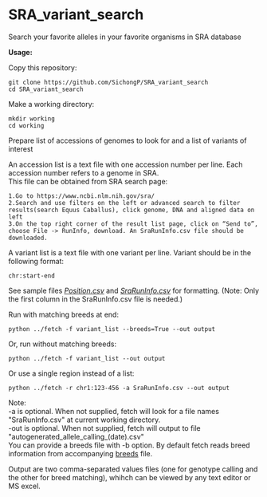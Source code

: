 # SRA_variant_search   
Search your favorite alleles in your favorite organisms in SRA database   

**Usage:**   

Copy this repository:   
```
git clone https://github.com/SichongP/SRA_variant_search
cd SRA_variant_search
```
Make a working directory:   
```
mkdir working
cd working
```
Prepare list of accessions of genomes to look for and a list of variants of interest   

An accession list is a text file with one accession number per line. Each accession number refers to a genome in SRA.   
This file can be obtained from SRA search page:   
```
1.Go to https://www.ncbi.nlm.nih.gov/sra/
2.Search and use filters on the left or advanced search to filter results(search Equus Caballus), click genome, DNA and aligned data on left
3.On the top right corner of the result list page, click on “Send to”, choose File -> RunInfo, download. An SraRunInfo.csv file should be downloaded.
```
A variant list is a text file with one variant per line. Variant should be in the following format:
```
chr:start-end
```

See sample files *[Position.csv](https://github.com/SichongP/SRA_variant_search/blob/master/Position.csv)* and *[SraRunInfo.csv](https://github.com/SichongP/SRA_variant_search/blob/master/SraRunInfo.csv)* for formatting. (Note: Only the first column in the SraRunInfo.csv file is needed.)

Run with matching breeds at end:
```
python ../fetch -f variant_list --breeds=True --out output
```

Or, run without matching breeds:
```
python ../fetch -f variant_list --out output
```

Or use a single region instead of a list:   
```
python ../fetch -r chr1:123-456 -a SraRunInfo.csv --out output
```

Note:     
-a is optional. When not supplied, fetch will look for a file names "SraRunInfo.csv" at current working directory.   
-out is optional. When not supplied, fetch will output to file "autogenerated_allele_calling_(date).csv"   
You can provide a breeds file with -b option. By default fetch reads breed information from accompanying [breeds](https://github.com/SichongP/SRA_variant_search/blob/master/breeds) file.   

Output are two comma-separated values files (one for genotype calling and the other for breed matching), whihch can be viewed by any text editor or MS excel.
